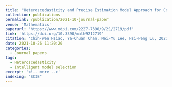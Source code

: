 ```yaml
---
title: "Heteroscedasticity and Precise Estimation Model Approach for Complex Financial Time-Series Data: An Example of Taiwan Stock Index Futures before and during COVID-19"
collection: publications
permalink: /publication/2021-10-journal-paper
venue: 'Mathematics'
paperurl: 'https://www.mdpi.com/2227-7390/9/21/2719/pdf'
link: 'https://doi.org/10.3390/math9212719'
citation: 'Chih-Wen Hsiao, Ya-Chuan Chan, Mei-Yu Lee, Hsi-Peng Lu, 2021, Heteroscedasticity and Precise Estimation Model Approach for Complex Financial Time-Series Data: An Example of Taiwan Stock Index Futures before and during COVID-19, <i>Mathematics</i>, 9(21), 2719.'
date: 2021-10-26 11:20:20
categories:
  - Journal papers
tags:
  - Heteroscedasticity
  - Intelligent model selection
excerpt: '<!-- more -->'
indexing: "SCIE"
---
```


